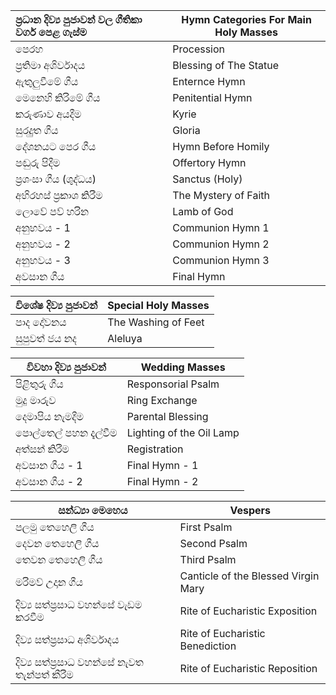 | ප්‍රධාන දිව්‍ය පුජාවන් වල ගීතිකා වර්ග පෙළ ගැස්ම | Hymn Categories For Main Holy Masses |
| :----------------------------------- | ------------------------------------ |
| පෙරහ                                 | Procession                           |
| ප්‍රතිමා අශිර්වාදය                        | Blessing of The Statue               |
| ඇතුලුවීමේ ගීය                            | Enternce Hymn                        |
| මෙනෙහි කිරිමේ ගීය                        | Penitential Hymn                     |
| කරුණාව අයදීම                           | Kyrie                                |
| සුරදුුත ගීය                              | Gloria                               |
| දේශනයට පෙර ගීය                        | Hymn Before Homily                   |
| පඬුරු පිදීම                              | Offertory Hymn                       |
| ප්‍රශංසා ගීය (ශුද්ධය)                     | Sanctus (Holy)                       |
| අභිරහස් ප්‍රකාශ කිරීම                      | The Mystery of Faith                 |
| ලොවේ පව් හරින                          | Lamb of God                          |
| අනුභවය - 1                            | Communion Hymn 1                     |
| අනුභවය - 2                            | Communion Hymn 2                     |
| අනුභවය - 3                            | Communion Hymn 3                     |
| අවසාන ගීය                             | Final Hymn                           |



| විශේෂ දිව්‍ය පුජාවන් | Special Holy Masses |
| -------------- | ------------------- |
| පාද දෝවනය      | The Washing of Feet |
| සුපුවත් ජය නද     | Aleluya             |



| විවහා දිව්‍ය පුජාවන්   | Wedding Masses           |
| ---------------- | ------------------------ |
| පිළිතුරු ගීය          | Responsorial Psalm       |
| මුදු මාරුව          | Ring Exchange            |
| දෙමාපිය නැමදීම     | Parental Blessing        |
| පොල්තෙල් පහන දැල්වීම | Lighting of the Oil Lamp |
| අත්සන් කිරීම         | Registration             |
| අවසාන ගීය -  1    | Final Hymn - 1           |
| අවසාන ගීය -  2    | Final Hymn - 2           |



| සන්ධ්‍යා මෙහෙය                      | Vespers                             |
| -------------------------------- | ----------------------------------- |
| පලමු තෙහෙලි ගීය                     | First Psalm                         |
| දෙවන තෙහෙලි ගීය                    | Second Psalm                        |
| තෙවන තෙහෙලි ගීය                    | Third Psalm                         |
| මරිමව් උදාන ගීය                     | Canticle of the Blessed Virgin Mary |
| දිව්‍ය සත්ප්‍රසාධ වහන්සේ වැඩම කරවීම      | Rite of Eucharistic Exposition      |
| දිව්‍ය සත්ප්‍රසාධ අශිර්වාදය              | Rite of Eucharistic Benediction     |
| දිව්‍ය සත්ප්‍රසාධ වහන්සේ නැවත තැන්පත් කීරීම | Rite of Eucharistic Reposition      |

